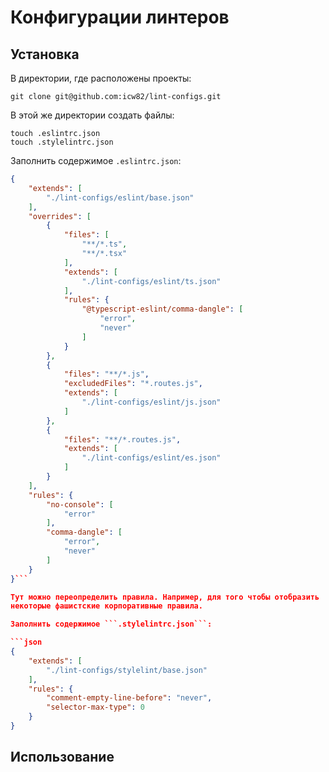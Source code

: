 # Конфигурации линтеров

## Установка

В директории, где расположены проекты:

```shell
git clone git@github.com:icw82/lint-configs.git
```

В этой же директории создать файлы:

```shell
touch .eslintrc.json
touch .stylelintrc.json
```

Заполнить содержимое ```.eslintrc.json```:

```json
{
    "extends": [
        "./lint-configs/eslint/base.json"
    ],
    "overrides": [
        {
            "files": [
                "**/*.ts",
                "**/*.tsx"
            ],
            "extends": [
                "./lint-configs/eslint/ts.json"
            ],
            "rules": {
                "@typescript-eslint/comma-dangle": [
                    "error",
                    "never"
                ]
            }
        },
        {
            "files": "**/*.js",
            "excludedFiles": "*.routes.js",
            "extends": [
                "./lint-configs/eslint/js.json"
            ]
        },
        {
            "files": "**/*.routes.js",
            "extends": [
                "./lint-configs/eslint/es.json"
            ]
        }
    ],
    "rules": {
        "no-console": [
            "error"
        ],
        "comma-dangle": [
            "error",
            "never"
        ]
    }
}```

Тут можно переопределить правила. Например, для того чтобы отобразить
некоторые фашистские корпоративные правила.

Заполнить содержимое ```.stylelintrc.json```:

```json
{
    "extends": [
        "./lint-configs/stylelint/base.json"
    ],
    "rules": {
        "comment-empty-line-before": "never",
        "selector-max-type": 0
    }
}
```

## Использование

<!--
NOTE:
В VS Code нужно выключить родную валидацию:
"css.validate": false,
"less.validate": false,
"scss.validate": false
-->

